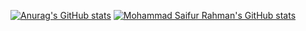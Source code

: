 [![Anurag's GitHub stats](https://github-readme-stats.vercel.app/api?username=Kinashii&theme=dracula)](https://github.com/Kinashii)
[![Mohammad Saifur Rahman's GitHub stats](https://github-readme-stats.vercel.app/api/top-langs?username=Kinashii&hide=html,scss,stylus,blade,jupyter%20notebook,python,css,shell,batchfile,dockerfile,typescript&theme=algolia&show_icons=true)](https://github.com/saifurrahman1193)
